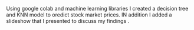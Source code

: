 Using google colab and machine learning libraries I created a decision tree and KNN model to oredict stock market prices. IN addition I added a slideshow that I presented to discuss my findings .
